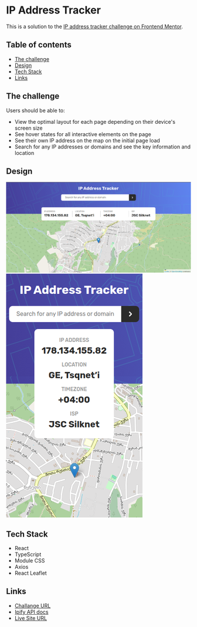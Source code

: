 # IP Address Tracker

This is a solution to the [IP address tracker challenge on Frontend Mentor](https://www.frontendmentor.io/challenges/ip-address-tracker-I8-0yYAH0).

## Table of contents

- [The challenge](#the-challenge)
- [Design](#design)
- [Tech Stack](#tech-stack)
- [Links](#links)

## The challenge

Users should be able to:

- View the optimal layout for each page depending on their device's screen size
- See hover states for all interactive elements on the page
- See their own IP address on the map on the initial page load
- Search for any IP addresses or domains and see the key information and location

## Design

![](./readme-assets/desktop-design.png)
![](./readme-assets/mobile-design.png)

## Tech Stack

- React
- TypeScript
- Module CSS
- Axios
- React Leaflet

## Links

- [Challange URL](https://www.frontendmentor.io/challenges/ip-address-tracker-I8-0yYAH0)
- [Ipify API docs](https://geo.ipify.org/docs)
- [Live Site URL](https://07-ip-address-tracker.vercel.app/)
